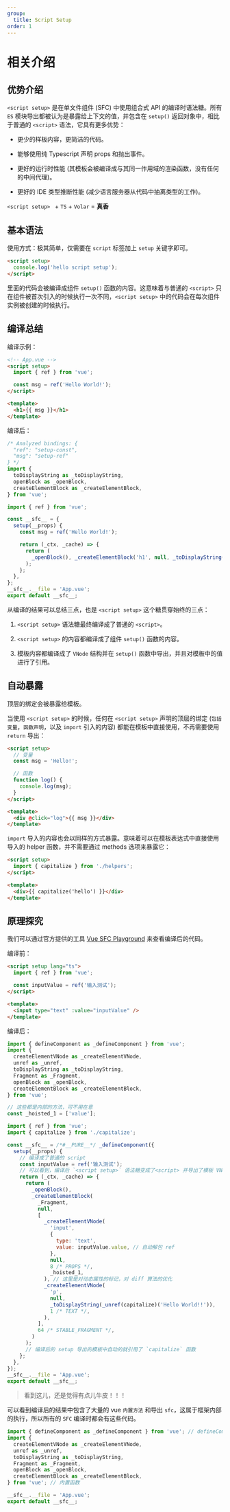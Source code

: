 ```yaml
---
group:
  title: Script Setup
order: 1
---
```


<BackTop></BackTop>

# 相关介绍

## 优势介绍

`<script setup>` 是在单文件组件 (SFC) 中使用组合式 API 的编译时语法糖。所有 `ES` 模块导出都被认为是暴露给上下文的值，并包含在 `setup()` 返回对象中，相比于普通的 `<script>` 语法，它具有更多优势：

- 更少的样板内容，更简洁的代码。

- 能够使用纯 Typescript 声明 props 和抛出事件。

- 更好的运行时性能 (其模板会被编译成与其同一作用域的渲染函数，没有任何的中间代理)。

- 更好的 IDE 类型推断性能 (减少语言服务器从代码中抽离类型的工作)。

`<script setup> ` + `TS` + `Volar` = **真香**

## 基本语法

使用方式：极其简单，仅需要在 `script` 标签加上 `setup` 关键字即可。

```html
<script setup>
  console.log('hello script setup');
</script>
```

里面的代码会被编译成组件 `setup()` 函数的内容。这意味着与普通的 `<script>` 只在组件被首次引入的时候执行一次不同，`<script setup>` 中的代码会在每次组件实例被创建的时候执行。

## 编译总结

编译示例：

```html
<!-- App.vue -->
<script setup>
  import { ref } from 'vue';

  const msg = ref('Hello World!');
</script>

<template>
  <h1>{{ msg }}</h1>
</template>
```

编译后：

```js
/* Analyzed bindings: {
  "ref": "setup-const",
  "msg": "setup-ref"
} */
import {
  toDisplayString as _toDisplayString,
  openBlock as _openBlock,
  createElementBlock as _createElementBlock,
} from 'vue';

import { ref } from 'vue';

const __sfc__ = {
  setup(__props) {
    const msg = ref('Hello World!');

    return (_ctx, _cache) => {
      return (
        _openBlock(), _createElementBlock('h1', null, _toDisplayString(msg.value), 1 /* TEXT */)
      );
    };
  },
};
__sfc__.__file = 'App.vue';
export default __sfc__;
```

从编译的结果可以总结三点，也是 `<script setup>` 这个糖贯穿始终的三点：

1. `<script setup>` 语法糖最终编译成了普通的 `<script>`。

2. `<script setup>` 的内容都编译成了组件 `setup()` 函数的内容。

3. 模板内容都编译成了 `VNode` 结构并在 `setup()` 函数中导出，并且对模板中的值进行了引用。

## 自动暴露

<Alert type="info">
  顶层的绑定会被暴露给模板。
</Alert>

当使用 `<script setup>` 的时候，任何在 `<script setup>` 声明的顶层的绑定 (`包括变量`，`函数声明`，以及 `import` 引入的内容) 都能在模板中直接使用，不再需要使用 `return` 导出：

```html
<script setup>
  // 变量
  const msg = 'Hello!';

  // 函数
  function log() {
    console.log(msg);
  }
</script>

<template>
  <div @click="log">{{ msg }}</div>
</template>
```

`import` 导入的内容也会以同样的方式暴露。意味着可以在模板表达式中直接使用导入的 helper 函数，并不需要通过 methods 选项来暴露它：

```html
<script setup>
  import { capitalize } from './helpers';
</script>

<template>
  <div>{{ capitalize('hello') }}</div>
</template>
```

## 原理探究

我们可以通过官方提供的工具 [Vue SFC Playground](https://sfc.vuejs.org) 来查看编译后的代码。

编译前：

```html
<script setup lang="ts">
  import { ref } from 'vue';

  const inputValue = ref('输入测试');
</script>

<template>
  <input type="text" :value="inputValue" />
</template>
```

编译后：

```js
import { defineComponent as _defineComponent } from 'vue';
import {
  createElementVNode as _createElementVNode,
  unref as _unref,
  toDisplayString as _toDisplayString,
  Fragment as _Fragment,
  openBlock as _openBlock,
  createElementBlock as _createElementBlock,
} from 'vue';

// 这些都是内部的方法，可不用在意
const _hoisted_1 = ['value'];

import { ref } from 'vue';
import { capitalize } from './capitalize';

const __sfc__ = /*#__PURE__*/ _defineComponent({
  setup(__props) {
    // 编译成了普通的 script
    const inputValue = ref('输入测试');
    // 可以看到，编译后 `<script setup>` 语法糖变成了<script> 并导出了模板 VNode 结构的函数，并且将模板中用到的值进行了自动解包
    return (_ctx, _cache) => {
      return (
        _openBlock(),
        _createElementBlock(
          _Fragment,
          null,
          [
            _createElementVNode(
              'input',
              {
                type: 'text',
                value: inputValue.value, // 自动解包 ref
              },
              null,
              8 /* PROPS */,
              _hoisted_1,
            ), // 这里是对动态属性的标记，对 diff 算法的优化
            _createElementVNode(
              'p',
              null,
              _toDisplayString(_unref(capitalize)('Hello World!!')),
              1 /* TEXT */,
            ),
          ],
          64 /* STABLE_FRAGMENT */,
        )
      );
      // 编译后的 setup 导出的模板中自动的就引用了 `capitalize` 函数
    };
  },
});
__sfc__.__file = 'App.vue';
export default __sfc__;
```

> 看到这儿，还是觉得有点儿牛皮！！！

可以看到编译后的结果中包含了大量的 vue `内置方法` 和导出 `sfc`，这属于框架内部的执行，所以所有的 `SFC` 编译时都会有这些代码。

```js
import { defineComponent as _defineComponent } from 'vue'; // defineComponent 函数
import {
  createElementVNode as _createElementVNode,
  unref as _unref,
  toDisplayString as _toDisplayString,
  Fragment as _Fragment,
  openBlock as _openBlock,
  createElementBlock as _createElementBlock,
} from 'vue'; // 内置函数

__sfc__.__file = 'App.vue';
export default __sfc__;
```
